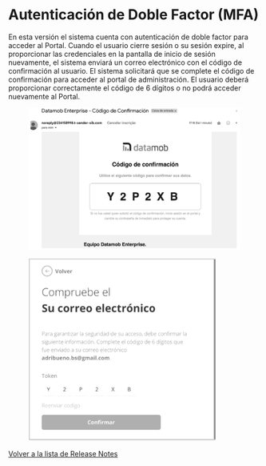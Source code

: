 # Autenticación de Doble Factor (MFA)

En esta versión el sistema cuenta con autenticación de doble factor para acceder al Portal. Cuando el usuario cierre sesión o su sesión expire, al proporcionar las credenciales en la pantalla de inicio de sesión nuevamente, el sistema enviará un correo electrónico con el código de confirmación al usuario. El sistema solicitará que se complete el código de confirmación para acceder al portal de administración. El usuario deberá proporcionar correctamente el código de 6 dígitos o no podrá acceder nuevamente al Portal.

<figure><img src="../../.gitbook/assets/image (84).png" alt="" width="563"><figcaption></figcaption></figure>

<figure><img src="../../.gitbook/assets/image (85).png" alt="" width="375"><figcaption></figcaption></figure>

[Volver a la lista de Release Notes](./)&#x20;
